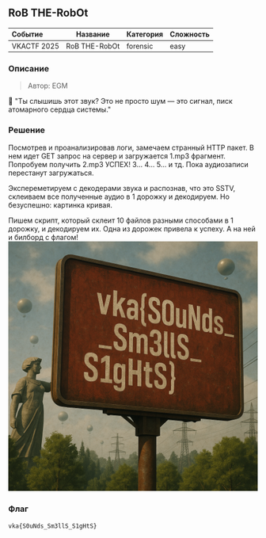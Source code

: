 ## RoB THE-RobOt

| Событие | Название | Категория | Сложность |
| :------ | ---- | ---- | ---- |
| VKACTF 2025 | RoB THE-RobOt | forensic | easy |

  
### Описание


> Автор: EGM
>
🎵 "Ты слышишь этот звук? Это не просто шум — это сигнал, писк атомарного сердца системы."


### Решение

Посмотрев и проанализировав логи, замечаем странный HTTP пакет. В нем идет GET запрос на сервер и загружается 1.mp3 фрагмент. Попробуем получить 2.mp3 УСПЕХ! 3... 4... 5... и тд. Пока аудиозаписи перестанут загружаться. 

Экспереметируем с декодерами звука и распознав, что это SSTV, склеиваем все полученные аудио в 1 дорожку и декодируем. Но безуспешно: картинка кривая.

Пишем скрипт, который склеит 10 файлов разными способами в 1 дорожку, и декодируем их. Одна из дорожек привела к успеху. А на ней и билборд с флагом!
![](./pics/real_flag.png)

### Флаг

```
vka{S0uNds_Sm3llS_S1gHtS}
```
